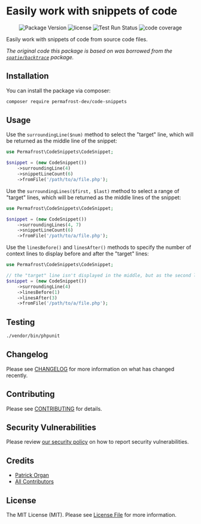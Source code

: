 # Easily work with snippets of code

<!--
[![Latest Version on Packagist](https://img.shields.io/packagist/v/permafrost-dev/code-snippets.svg?style=flat-square)](https://packagist.org/packages/permafrost-dev/code-snippets)
[![GitHub Tests Action Status](https://img.shields.io/github/workflow/status/permafrost-dev/code-snippets/run-tests?label=tests)](https://github.com/permafrost-dev/code-snippets/actions?query=workflow%3ATests+branch%3Amaster)
[![GitHub Code Style Action Status](https://img.shields.io/github/workflow/status/permafrost-dev/code-snippets/Check%20&%20fix%20styling?label=code%20style)](https://github.com/permafrost-dev/code-snippets/actions?query=workflow%3A"Check+%26+fix+styling"+branch%3Amaster)
[![Total Downloads](https://img.shields.io/packagist/dt/permafrost-dev/code-snippets.svg?style=flat-square)](https://packagist.org/packages/permafrost-dev/code-snippets)
-->

<p align="center">
    <img src="https://img.shields.io/github/v/release/permafrost-dev/code-snippets.svg?sort=semver&logo=github" alt="Package Version">
    <img src="https://img.shields.io/github/license/permafrost-dev/code-snippets.svg?logo=opensourceinitiative" alt="license">
    <img src="https://github.com/permafrost-dev/code-snippets/actions/workflows/run-tests.yml/badge.svg?branch=main" alt="Test Run Status">
    <img src="https://codecov.io/gh/permafrost-dev/code-snippets/branch/main/graph/badge.svg?token=jdCDagIVFK" alt="code coverage">
</p>

Easily work with snippets of code from source code files.

_The original code this package is based on was borrowed from the [`spatie/backtrace`](https://github.com/spatie/backtrace) package._

## Installation

You can install the package via composer:

```bash
composer require permafrost-dev/code-snippets
```

## Usage

Use the `surroundingLine($num)` method to select the "target" line, which will be returned as the middle line of the snippet:

```php
use Permafrost\CodeSnippets\CodeSnippet;

$snippet = (new CodeSnippet())
    ->surroundingLine(4)
    ->snippetLineCount(6)
    ->fromFile('/path/to/a/file.php');
```

Use the `surroundingLines($first, $last)` method to select a range of "target" lines, which will be returned as the middle lines of the snippet:

```php
use Permafrost\CodeSnippets\CodeSnippet;

$snippet = (new CodeSnippet())
    ->surroundingLines(4, 7)
    ->snippetLineCount(6)
    ->fromFile('/path/to/a/file.php');
```

Use the `linesBefore()` and `linesAfter()` methods to specify the number of context lines to display before and after the "target" lines:

```php
use Permafrost\CodeSnippets\CodeSnippet;

// the "target" line isn't displayed in the middle, but as the second line
$snippet = (new CodeSnippet())
    ->surroundingLine(4)
    ->linesBefore(1)
    ->linesAfter(3)
    ->fromFile('/path/to/a/file.php');
```

## Testing

```bash
./vendor/bin/phpunit
```

## Changelog

Please see [CHANGELOG](CHANGELOG.md) for more information on what has changed recently.

## Contributing

Please see [CONTRIBUTING](.github/CONTRIBUTING.md) for details.

## Security Vulnerabilities

Please review [our security policy](../../security/policy) on how to report security vulnerabilities.

## Credits

- [Patrick Organ](https://github.com/patinthehat)
- [All Contributors](../../contributors)

## License

The MIT License (MIT). Please see [License File](LICENSE.md) for more information.
